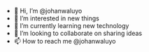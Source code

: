 - 👋 Hi, I’m @johanwaluyo
- 👀 I’m interested in new things
- 🌱 I’m currently learning new technology
- 💞️ I’m looking to collaborate on sharing ideas
- 📫 How to reach me @johanwaluyo

<!---
johanwaluyo/johanwaluyo is a ✨ special ✨ repository because its `README.md` (this file) appears on your GitHub profile.
You can click the Preview link to take a look at your changes.
--->
